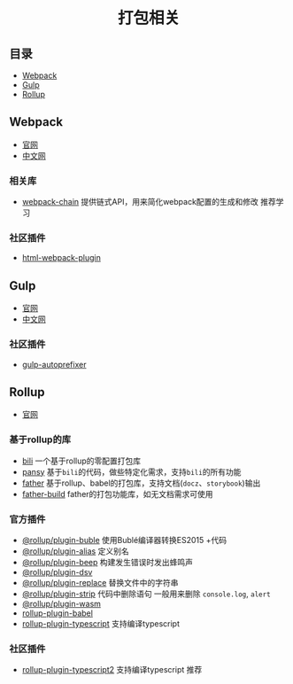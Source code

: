 <h1 align="center">
  打包相关
</h1>

## 目录

- [Webpack](#Webpack)
- [Gulp](#Gulp)
- [Rollup](#Rollup)

## Webpack

- [官网](https://webpack.js.org)
- [中文网](https://www.webpackjs.com)

### 相关库

* [webpack-chain](https://github.com/neutrinojs/webpack-chain) 提供链式API，用来简化webpack配置的生成和修改 推荐学习

### 社区插件

* [html-webpack-plugin](https://github.com/jantimon/html-webpack-plugin)

## Gulp

- [官网](https://gulpjs.com)
- [中文网](https://www.gulpjs.com.cn)

### 社区插件

* [gulp-autoprefixer](https://github.com/sindresorhus/gulp-autoprefixer)

## Rollup

- [官网](https://rollupjs.org/guide/en/)

### 基于rollup的库

- [bili](https://github.com/egoist/bili) 一个基于rollup的零配置打包库
- [pansy](https://github.com/walrus-plus/pansy) 基于`bili`的代码，做些特定化需求，支持`bili`的所有功能
- [father](https://github.com/umijs/father) 基于rollup、babel的打包库，支持文档(`docz`、`storybook`)输出
- [father-build](https://github.com/umijs/father/tree/master/packages/father-build) father的打包功能库，如无文档需求可使用

### 官方插件

- [@rollup/plugin-buble](https://github.com/rollup/plugins/tree/master/packages/buble) 使用Bublé编译器转换ES2015 +代码
- [@rollup/plugin-alias](https://github.com/rollup/plugins/tree/master/packages/alias) 定义别名
- [@rollup/plugin-beep](https://github.com/rollup/plugins/tree/master/packages/beep) 构建发生错误时发出蜂鸣声
- [@rollup/plugin-dsv](https://github.com/rollup/plugins/tree/master/packages/dsv) 
- [@rollup/plugin-replace](https://github.com/rollup/plugins/tree/master/packages/replace) 替换文件中的字符串
- [@rollup/plugin-strip](https://github.com/rollup/plugins/tree/master/packages/strip) 代码中删除语句 一般用来删除 `console.log`, `alert`
- [@rollup/plugin-wasm](https://github.com/rollup/plugins/tree/master/packages/wasm)
- [rollup-plugin-babel](https://github.com/rollup/rollup-plugin-babel)
- [rollup-plugin-typescript](https://github.com/rollup/rollup-plugin-typescript) 支持编译typescript

### 社区插件

- [rollup-plugin-typescript2](https://github.com/ezolenko/rollup-plugin-typescript2) 支持编译typescript 推荐
